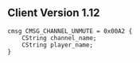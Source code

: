 ## Client Version 1.12

```rust,ignore
cmsg CMSG_CHANNEL_UNMUTE = 0x00A2 {
    CString channel_name;    
    CString player_name;    
}

```

